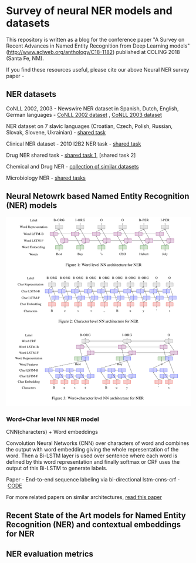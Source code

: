 # Survey of neural NER models and datasets
This repository is written as a blog for the conference paper "A Survey on Recent Advances in Named Entity Recognition from Deep Learning models" (http://www.aclweb.org/anthology/C18-1182)  published at COLING 2018 (Santa Fe, NM).

If you find these resources useful, please cite our above Neural NER survey paper - 



## NER datasets

CoNLL 2002, 2003 - Newswire NER dataset in Spanish, Dutch, English, German languages - 
[CoNLL 2002 dataset](https://www.clips.uantwerpen.be/conll2002/ner/) ,
[CoNLL 2003 dataset](https://www.clips.uantwerpen.be/conll2003/ner/)

NER dataset on 7 slavic languages (Croatian, Czech, Polish, Russian, Slovak, Slovene, Ukrainian) - [shared task](http://bsnlp.cs.helsinki.fi/shared_task.html)

Clinical NER dataset - 2010 I2B2 NER task - [shared task](https://www.i2b2.org/NLP/Relations/)

Drug NER shared task - [shared task 1](https://www.cs.york.ac.uk/semeval-2013/task9/index.html), [shared task 2]

Chemical and Drug NER - [collection of similar datasets](http://www.biocreative.org)

Microbiology NER - [shared tasks](http://2016.bionlp-st.org/tasks/bb2) 

## Neural Netowrk based Named Entity Recognition (NER) models 

![Screenshot](architectures.png)

### Word+Char level NN NER model

CNN(characters) + Word embeddings

Convolution Neural Networks (CNN) over characters of word and combines the output with word embedding giving the whole representation of the word. Then a Bi-LSTM layer is used over sentence where each word is defined by this word representation and finally softmax or CRF uses the output of this Bi-LSTM to generate labels.


Paper - End-to-end sequence labeling via bi-directional lstm-cnns-crf - [CODE](https://github.com/LopezGG/NN_NER_tensorFlow)

For more related papers on similar architectures, [read this paper](http://www.aclweb.org/anthology/P16-1101)

## Recent State of the Art models for Named Entity Recognition (NER) and contextual embeddings for NER



## NER evaluation metrics




